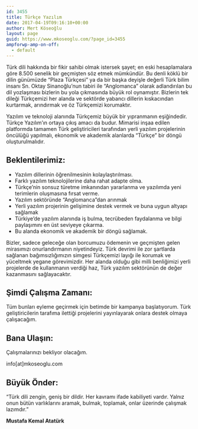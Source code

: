 ```yaml
---
id: 3455
title: Türkçe Yazılım
date: 2017-04-19T09:16:10+00:00
author: Mert Köseoğlu
layout: page
guid: https://www.mkoseoglu.com/?page_id=3455
ampforwp-amp-on-off:
  - default
---
```

Türk dili hakkında bir fikir sahibi olmak istersek şayet; en eski hesaplamalara göre 8.500 senelik bir geçmişten söz etmek mümkündür. Bu denli köklü bir dilin günümüzde “Plaza Türkçesi” ya da bir başka deyişle değerli Türk bilim insanı Sn. Oktay Sinanoğlu’nun tabiri ile “Anglomanca” olarak adlandırılan bu dil yozlaşması bizlerin bu yola çıkmasında büyük rol oynamıştır. Bizlerin tek dileği Türkçemizi her alanda ve sektörde yabancı dillerin kıskacından kurtarmak, arındırmak ve öz Türkçemizi korumaktır.

Yazılım ve teknoloji alanında Türkçemiz büyük bir yıpranmanın eşiğindedir. Türkçe Yazılım’ın ortaya çıkış amacı da budur. Mimarisi inşaa edilen platformda tamamen Türk geliştiricileri tarafından yerli yazılım projelerinin öncülüğü yapılmalı, ekonomik ve akademik alanlarda “Türkçe” bir döngü oluşturulmalıdır.

## Beklentilerimiz:

  * Yazılım dillerinin öğrenilmesinin kolaylaştırılması.
  * Farklı yazılım teknolojilerine daha rahat adapte olma.
  * Türkçe’nin sonsuz türetme imkanından yararlanma ve yazılımda yeni terimlerin oluşmasına fırsat verme.
  * Yazılım sektöründe “Anglomanca”dan arınmak
  * Yerli yazılım projerinin gelişimine destek vermek ve buna uygun altyapı sağlamak
  * Türkiye’de yazılım alanında iş bulma, tecrübeden faydalanma ve bilgi paylaşımını en üst seviyeye çıkarma.
  * Bu alanda ekonomik ve akademik bir döngü sağlamak.

Bizler, sadece geleceğe olan borcumuzu ödemenin ve geçmişten gelen mirasımızı onurlandırmanın niyetindeyiz. Türk devrimi ile zor şartlarda sağlanan bağımsızlığımızın simgesi Türkçemizi layığı ile korumak ve yüceltmek yegane görevimizdir. Her alanda olduğu gibi milli benliğimizi yerli projelerde de kullanmanın verdiği haz, Türk yazılım sektörünün de değer kazanmasını sağlayacaktır.

## Şimdi Çalışma Zamanı:

Tüm bunları eyleme geçirmek için betimde bir kampanya başlatıyorum. Türk geliştiricilerin tarafıma ilettiği projelerini yayınlayarak onlara destek olmaya çalışacağım.

## Bana Ulaşın:

Çalışmalarınızı bekliyor olacağım.

<span class="font:monaco lang:default highlight:0 decode:true crayon-inline ">info[at]mkoseoglu.com</span>

## Büyük Önder:

“Türk dili zengin, geniş bir dildir. Her kavramı ifade kabiliyeti vardır. Yalnız onun bütün varlıklarını aramak, bulmak, toplamak, onlar üzerinde çalışmak lazımdır.”

**Mustafa Kemal Atatürk**